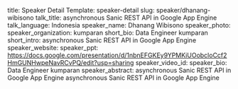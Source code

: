 title: Speaker Detail
Template: speaker-detail
slug: speaker/dhanang-wibisono
talk_title: asynchronous Sanic REST API in Google App Engine
talk_language: Indonesia
speaker_name: Dhanang Wibisono
speaker_photo: 
speaker_organization: kumparan
short_bio: Data Engineer kumparan
short_intro: asynchronous Sanic REST API in Google App Engine
speaker_website: 
speaker_ppt: https://docs.google.com/presentation/d/1nbnEFGKEy9YPMKiUOobcloCcf2HmGUNHwpeNavRCvPQ/edit?usp=sharing
speaker_video_id: 
speaker_bio: Data Engineer kumparan
speaker_abstract: asynchronous Sanic REST API in Google App Engine
    asynchronous Sanic REST API in Google App Engine        
